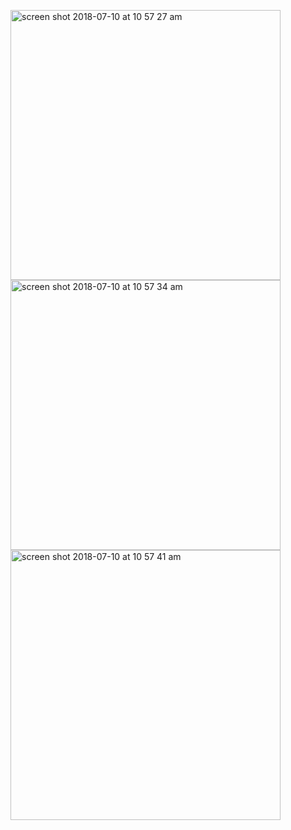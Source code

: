 <p float="left">
<img width="432" height=”600” alt="screen shot 2018-07-10 at 10 57 27 am" src="https://user-images.githubusercontent.com/41017424/42522187-227f9818-8430-11e8-92e4-48e043a6f9f3.png">
<img width="432" height=”600” alt="screen shot 2018-07-10 at 10 57 34 am" src="https://user-images.githubusercontent.com/41017424/42522189-23df3696-8430-11e8-8137-c4ee30f82dd3.png">
<img width="432" height=”600” alt="screen shot 2018-07-10 at 10 57 41 am" src="https://user-images.githubusercontent.com/41017424/42522194-255ad458-8430-11e8-961e-53fca2aafee7.png">
  </p>
